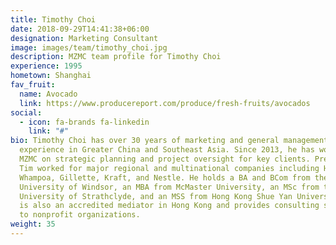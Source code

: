 ```yaml
---
title: Timothy Choi
date: 2018-09-29T14:41:38+06:00
designation: Marketing Consultant
image: images/team/timothy_choi.jpg
description: MZMC team profile for Timothy Choi
experience: 1995
hometown: Shanghai
fav_fruit:
  name: Avocado
  link: https://www.producereport.com/produce/fresh-fruits/avocados
social:
  - icon: fa-brands fa-linkedin
    link: "#"
bio: Timothy Choi has over 30 years of marketing and general management
  experience in Greater China and Southeast Asia. Since 2013, he has worked with
  MZMC on strategic planning and project oversight for key clients. Previously,
  Tim worked for major regional and multinational companies including Hutchison
  Whampoa, Gillette, Kraft, and Nestle. He holds a BA and BCom from the
  University of Windsor, an MBA from McMaster University, an MSc from the
  University of Strathclyde, and an MSS from Hong Kong Shue Yan University. Tim
  is also an accredited mediator in Hong Kong and provides consulting services
  to nonprofit organizations.
weight: 35
---
```

